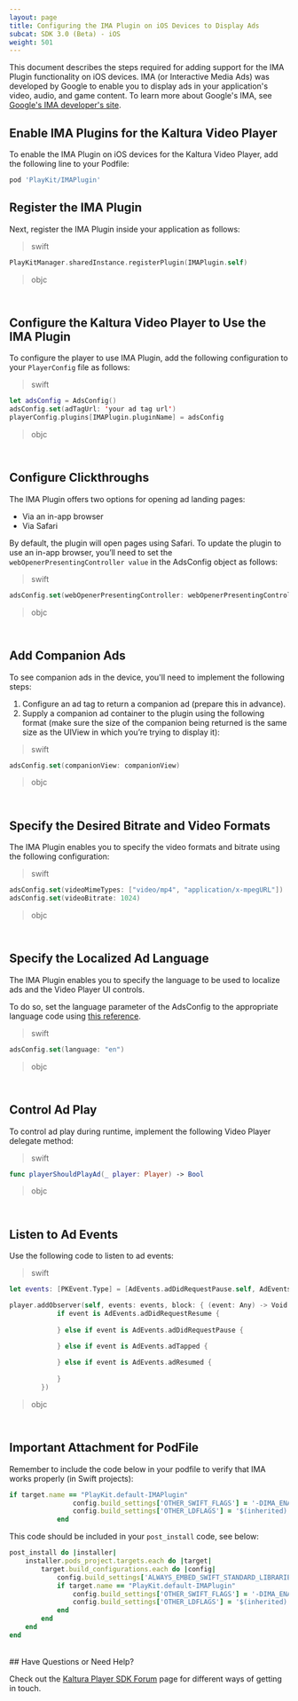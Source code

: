 ```yaml
---
layout: page
title: Configuring the IMA Plugin on iOS Devices to Display Ads
subcat: SDK 3.0 (Beta) - iOS
weight: 501
---
```


This document describes the steps required for adding support for the IMA Plugin functionality on iOS devices. IMA (or Interactive Media Ads) was developed by Google to enable you to display ads in your application's video, audio, and game content. To learn more about Google's IMA, see [Google's IMA developer's site](https://developers.google.com/interactive-media-ads/).

## Enable IMA Plugins for the Kaltura Video Player  

To enable the IMA Plugin on iOS devices for the Kaltura Video Player, add the following line to your Podfile: 

```ruby
pod 'PlayKit/IMAPlugin'
```

## Register the IMA Plugin  

Next, register the IMA Plugin inside your application as follows:

>swift

```swift
PlayKitManager.sharedInstance.registerPlugin(IMAPlugin.self)
```

>objc

```objc


```

## Configure the Kaltura Video Player to Use the IMA Plugin  

To configure the player to use IMA Plugin, add the following configuration to your `PlayerConfig` file as follows:

>swift

```swift
let adsConfig = AdsConfig()
adsConfig.set(adTagUrl: 'your ad tag url')
playerConfig.plugins[IMAPlugin.pluginName] = adsConfig
```

>objc

```objc


```

## Configure Clickthroughs 

The IMA Plugin offers two options for opening ad landing pages:

* Via an in-app browser
* Via Safari 

By default, the plugin will open pages using Safari. To update the plugin to use an in-app browser, you’ll need to set the `webOpenerPresentingController value` in the AdsConfig object as follows:

>swift

```swift
adsConfig.set(webOpenerPresentingController: webOpenerPresentingController)
```

>objc

```objc


```

## Add Companion Ads

To see companion ads in the device, you'll need to implement the following steps: 

1. Configure an ad tag to return a companion ad (prepare this in advance).
2. Supply a companion ad container to the plugin using the following format (make sure the size of the companion being returned is the same size as the UIView in which you’re trying to display it):

>swift

```swift
adsConfig.set(companionView: companionView)
```

>objc

```objc


```

## Specify the Desired Bitrate and Video Formats

The IMA Plugin enables you to specify the video formats and bitrate using the following configuration:

>swift

```swift
adsConfig.set(videoMimeTypes: ["video/mp4", "application/x-mpegURL"])
adsConfig.set(videoBitrate: 1024)
```

>objc

```objc


```

## Specify the Localized Ad Language

The IMA Plugin enables you to specify the language to be used to localize ads and the Video Player UI controls. 

To do so, set the language parameter of the AdsConfig to the appropriate language code using [this reference](https://developers.google.com/interactive-media-ads/docs/sdks/ios/ads#languagecodes).

>swift

```swift
adsConfig.set(language: "en")
```

>objc

```objc


```

## Control Ad Play

To control ad play during runtime, implement the following Video Player delegate method:

>swift

```swift
func playerShouldPlayAd(_ player: Player) -> Bool
```

>objc

```objc


```  

## Listen to Ad Events  

Use the following code to listen to ad events:

>swift

```swift
let events: [PKEvent.Type] = [AdEvents.adDidRequestPause.self, AdEvents.adDidRequestResume.self, AdEvents.adResumed.self, AdEvents.adTapped.self]

player.addObserver(self, events: events, block: { (event: Any) -> Void in
            if event is AdEvents.adDidRequestResume {
  
            } else if event is AdEvents.adDidRequestPause {
 
            } else if event is AdEvents.adTapped {

            } else if event is AdEvents.adResumed {
  
            }
        })
```

>objc

```objc


```


## Important Attachment for PodFile

Remember to include the code below in your podfile to verify that IMA works properly (in Swift projects):

```ruby
if target.name == "PlayKit.default-IMAPlugin"
	            config.build_settings['OTHER_SWIFT_FLAGS'] = '-DIMA_ENABLED'
	            config.build_settings['OTHER_LDFLAGS'] = '$(inherited) -framework "GoogleInteractiveMediaAds"'
	        end
```

This code should be included in your `post_install` code, see below:

```ruby
post_install do |installer| 
    installer.pods_project.targets.each do |target| 
        target.build_configurations.each do |config| 
            config.build_settings['ALWAYS_EMBED_SWIFT_STANDARD_LIBRARIES'] = 'NO'
            if target.name == "PlayKit.default-IMAPlugin"
	            config.build_settings['OTHER_SWIFT_FLAGS'] = '-DIMA_ENABLED'
	            config.build_settings['OTHER_LDFLAGS'] = '$(inherited) -framework "GoogleInteractiveMediaAds"'
	        end
        end 
    end 
end

```

</br>
## Have Questions or Need Help?

Check out the [Kaltura Player SDK Forum](https://forum.kaltura.org/c/playkit) page for different ways of getting in touch.
